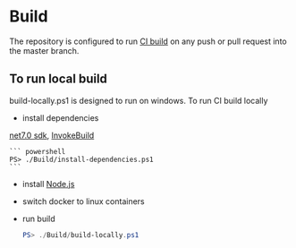 # Build

The repository is configured to run [CI build](https://github.com/max-ieremenko/ThirdPartyLibraries/actions) on any push or pull request into the master branch.

## To run local build

build-locally.ps1 is designed to run on windows. To run CI build locally

- install dependencies

[net7.0 sdk](https://dotnet.microsoft.com/download/dotnet/7.0), 
[InvokeBuild](https://www.powershellgallery.com/packages/InvokeBuild)

    ``` powershell
    PS> ./Build/install-dependencies.ps1
    ```

- install [Node.js](https://nodejs.org/en/download/)

- switch docker to linux containers

- run build

    ``` powershell
    PS> ./Build/build-locally.ps1
    ```
